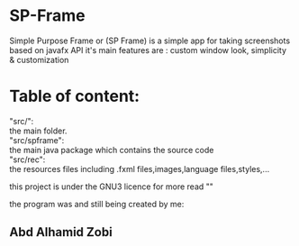 # SP-Frame
Simple Purpose Frame or (SP Frame) is a simple app for taking screenshots based on javafx API it's main features are : custom window look, simplicity &amp; customization 

# Table of content:
"src/":
  <br>the main folder. 
<br>"src/spframe":
  <br>the main java package which contains the source code
<br>"src/rec":
 <br> the resources files including .fxml files,images,language files,styles,...

this project is under the GNU3 licence for more read "" 

the program was and still being created by me:
## Abd Alhamid Zobi
